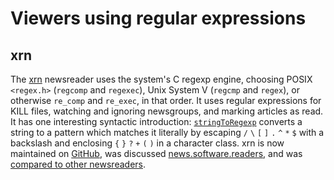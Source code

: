 # Viewers using regular expressions

## xrn

The [xrn](https://www.mit.edu/people/jik/software/xrn.html) newsreader uses the
system's C regexp engine, choosing POSIX `<regex.h>` (`regcomp` and `regexec`),
Unix System V (`regcmp` and `regex`), or otherwise `re_comp` and `re_exec`, in
that order. It uses regular expressions for KILL files, watching and ignoring
newsgroups, and marking articles as read. It has one interesting syntactic
introduction: [`stringToRegexp`](https://github.com/jikamens/xrn/blob/6614864591ebbc5c14a9bec179be885d2cd24d75/internals.c#L1108)
converts a string to a pattern which matches it literally by escaping `/` `\`
`[` `]` `.` `^` `*` `$` with a backslash and enclosing `{` `}` `?` `+` `(` `)`
in a character class. xrn is now maintained on [GitHub](https://github.com/jikamens/xrn),
was discussed [news.software.readers](https://groups.google.com/g/news.software.readers/c/gV38od1Pkeg),
and was [compared to other newsreaders](https://web.archive.org/web/20140227213900/http://www.faqs.org:80/faqs/usenet/software/part1).
